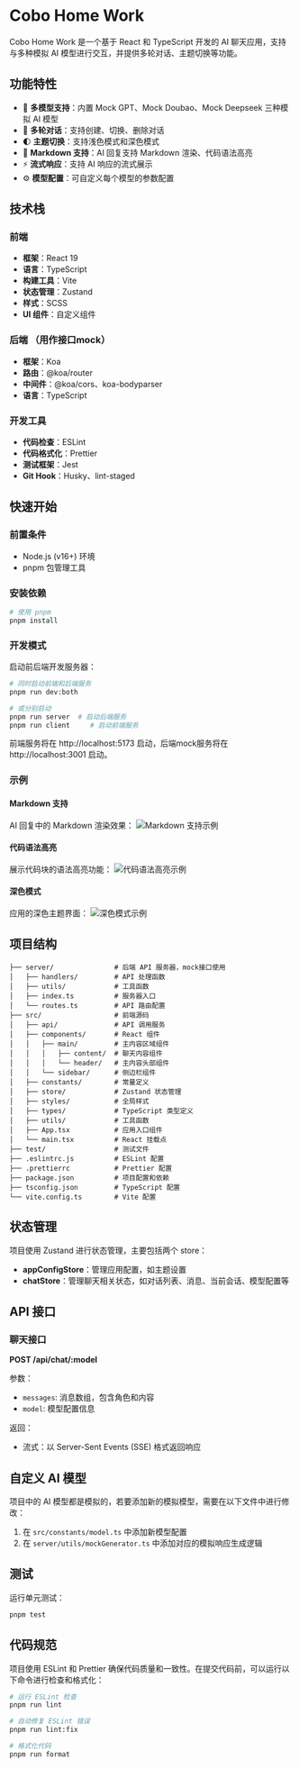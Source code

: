 # Cobo Home Work

Cobo Home Work 是一个基于 React 和 TypeScript 开发的 AI 聊天应用，支持与多种模拟 AI 模型进行交互，并提供多轮对话、主题切换等功能。

## 功能特性

- 💬 **多模型支持**：内置 Mock GPT、Mock Doubao、Mock Deepseek 三种模拟 AI 模型
- 🔄 **多轮对话**：支持创建、切换、删除对话
- 🌓 **主题切换**：支持浅色模式和深色模式
- 📝 **Markdown 支持**：AI 回复支持 Markdown 渲染、代码语法高亮
- ⚡ **流式响应**：支持 AI 响应的流式展示
- ⚙️ **模型配置**：可自定义每个模型的参数配置

## 技术栈

### 前端

- **框架**：React 19
- **语言**：TypeScript
- **构建工具**：Vite
- **状态管理**：Zustand
- **样式**：SCSS
- **UI 组件**：自定义组件

### 后端 （用作接口mock）

- **框架**：Koa
- **路由**：@koa/router
- **中间件**：@koa/cors、koa-bodyparser
- **语言**：TypeScript

### 开发工具

- **代码检查**：ESLint
- **代码格式化**：Prettier
- **测试框架**：Jest
- **Git Hook**：Husky、lint-staged

## 快速开始

### 前置条件

- Node.js (v16+) 环境
- pnpm 包管理工具

### 安装依赖

```bash
# 使用 pnpm
pnpm install

```

### 开发模式

启动前后端开发服务器：

```bash
# 同时启动前端和后端服务
pnpm run dev:both

# 或分别启动
pnpm run server  # 启动后端服务
pnpm run client     # 启动前端服务
```
前端服务将在 http://localhost:5173 启动，后端mock服务将在 http://localhost:3001 启动。

### 示例

#### Markdown 支持
AI 回复中的 Markdown 渲染效果：
![Markdown 支持示例](/assets/markdown.png)

#### 代码语法高亮
展示代码块的语法高亮功能：
![代码语法高亮示例](/assets/code.png)

#### 深色模式
应用的深色主题界面：
![深色模式示例](/assets/dark.png)





## 项目结构

```
├── server/               # 后端 API 服务器，mock接口使用
│   ├── handlers/         # API 处理函数
│   ├── utils/            # 工具函数
│   ├── index.ts          # 服务器入口
│   └── routes.ts         # API 路由配置
├── src/                  # 前端源码
│   ├── api/              # API 调用服务
│   ├── components/       # React 组件
│   │   ├── main/         # 主内容区域组件
│   │   │   ├── content/  # 聊天内容组件
│   │   │   └── header/   # 主内容头部组件
│   │   └── sidebar/      # 侧边栏组件
│   ├── constants/        # 常量定义
│   ├── store/            # Zustand 状态管理
│   ├── styles/           # 全局样式
│   ├── types/            # TypeScript 类型定义
│   ├── utils/            # 工具函数
│   ├── App.tsx           # 应用入口组件
│   └── main.tsx          # React 挂载点
├── test/                 # 测试文件
├── .eslintrc.js          # ESLint 配置
├── .prettierrc           # Prettier 配置
├── package.json          # 项目配置和依赖
├── tsconfig.json         # TypeScript 配置
└── vite.config.ts        # Vite 配置
```

## 状态管理

项目使用 Zustand 进行状态管理，主要包括两个 store：

- **appConfigStore**：管理应用配置，如主题设置
- **chatStore**：管理聊天相关状态，如对话列表、消息、当前会话、模型配置等

## API 接口

### 聊天接口

**POST /api/chat/:model**

参数：

- `messages`: 消息数组，包含角色和内容
- `model`: 模型配置信息

返回：

- 流式：以 Server-Sent Events (SSE) 格式返回响应

## 自定义 AI 模型

项目中的 AI 模型都是模拟的，若要添加新的模拟模型，需要在以下文件中进行修改：

1. 在 `src/constants/model.ts` 中添加新模型配置
2. 在 `server/utils/mockGenerator.ts` 中添加对应的模拟响应生成逻辑

## 测试

运行单元测试：

```bash
pnpm test
```

## 代码规范

项目使用 ESLint 和 Prettier 确保代码质量和一致性。在提交代码前，可以运行以下命令进行检查和格式化：

```bash
# 运行 ESLint 检查
pnpm run lint

# 自动修复 ESLint 错误
pnpm run lint:fix

# 格式化代码
pnpm run format
```
